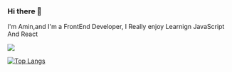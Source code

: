 ### Hi there 👋

I'm Amin,and I'm a FrontEnd Developer, I Really enjoy Learnign JavaScript And React

<img align="center" marginTop='25px' src="https://github-readme-stats.vercel.app/api?username=amin-da&show_icons=true&count_private=true&include_all_commits=true&theme=nightowl  " /></a>

[![Top Langs](https://github-readme-stats.vercel.app/api/top-langs/?username=amin-da&langs_count=5)](https://github.com/anuraghazra/github-readme-stats)
